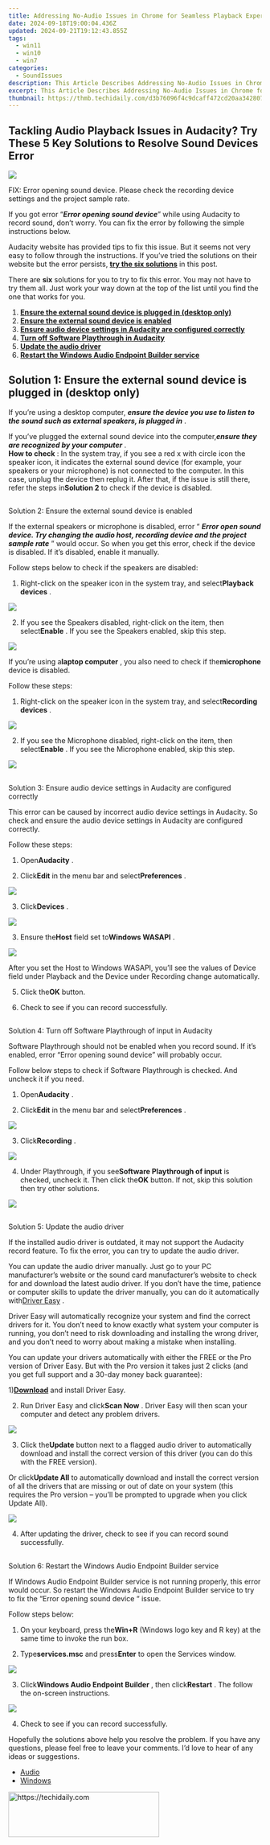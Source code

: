 ```yaml
---
title: Addressing No-Audio Issues in Chrome for Seamless Playback Experience
date: 2024-09-18T19:00:04.436Z
updated: 2024-09-21T19:12:43.855Z
tags:
  - win11
  - win10
  - win7
categories:
  - SoundIssues
description: This Article Describes Addressing No-Audio Issues in Chrome for Seamless Playback Experience
excerpt: This Article Describes Addressing No-Audio Issues in Chrome for Seamless Playback Experience
thumbnail: https://thmb.techidaily.com/d3b76096f4c9dcaff472cd20aa342807816191e8da2710c62b22806e55635c8b.jpg
---
```


## Tackling Audio Playback Issues in Audacity? Try These 5 Key Solutions to Resolve Sound Devices Error

![](https://images.drivereasy.com/wp-content/uploads/2018/03/error-opening-sound-device-feature-image-2.jpg)

 FIX: Error opening sound device. Please check the recording device settings and the project sample rate.
  
If you got error “**_Error opening sound device_**” while using Audacity to record sound, don’t worry. You can fix the error by following the simple instructions below.  

 Audacity website has provided tips to fix this issue. But it seems not very easy to follow through the instructions. If you’ve tried the solutions on their website but the error persists, **[try the six solutions](https://tools.techidaily.com/drivereasy/download/)**  in this post.

 There are **six**  solutions for you to try to fix this error. You may not have to try them all. Just work your way down at the top of the list until you find the one that works for you.

1. **[Ensure the external sound device is plugged in (desktop only)](https://www.drivereasy.com/knowledge/fix-audacity-error-opening-sound-device-issue/#solution1)**
2. **[Ensure the external sound device is enabled](https://tools.techidaily.com/drivereasy/download/)**
3. **[Ensure audio device settings in Audacity are configured correctly](https://tools.techidaily.com/drivereasy/download/)**
4. **[Turn off Software Playthrough in Audacity](https://tools.techidaily.com/drivereasy/download/)**
5. **[Update the audio driver](https://tools.techidaily.com/drivereasy/download/)**
6. **[Restart the Windows Audio Endpoint Builder service](https://tools.techidaily.com/drivereasy/download/)**
  
## Solution 1: Ensure the external sound device is plugged in (desktop only)

 If you’re using a desktop computer, _**ensure the device you use to listen to the sound such as external speakers, is plugged in**_  .  
  
 If you’ve plugged the external sound device into the computer,_**ensure they are recognized by your computer**_ .  
**How to check** : In the system tray, if you see a red x with circle icon the speaker icon, it indicates the external sound device (for example, your speakers or your microphone) is not connected to the computer. In this case, unplug the device then replug it. After that, if the issue is still there, refer the steps in**Solution 2** to check if the device is disabled.

##

 Solution 2: Ensure the external sound device is enabled

 If the external speakers or microphone is disabled, error “ **_Error open sound device. Try changing the audio host, recording device and the project sample rate_**  ” would occur. So when you get this error, check if the device is disabled. If it’s disabled, enable it manually.  
  
 Follow steps below to check if the speakers are disabled:

 1) Right-click on the speaker icon in the system tray, and select**Playback devices** .

![](https://images.drivereasy.com/wp-content/uploads/2018/03/img_5ab8d55d7e26c.png)

 2) If you see the Speakers disabled, right-click on the item, then select**Enable** . If you see the Speakers enabled, skip this step.

![](https://images.drivereasy.com/wp-content/uploads/2018/03/img_5ab8d47875fcc.png)

 If you’re using a**laptop computer** , you also need to check if the**microphone** device is disabled.  
  
 Follow these steps:  
  
 1) Right-click on the speaker icon in the system tray, and select**Recording devices** .

![](https://images.drivereasy.com/wp-content/uploads/2018/03/img_5ab8d59326203.png)

 2) If you see the Microphone disabled, right-click on the item, then select**Enable** . If you see the Microphone enabled, skip this step.

![](https://images.drivereasy.com/wp-content/uploads/2018/03/img_5ab8d5e494746.png)

##
  
 Solution 3: Ensure audio device settings in Audacity are configured correctly

 This error can be caused by incorrect audio device settings in Audacity. So check and ensure the audio device settings in Audacity are configured correctly.  
  
 Follow these steps:  
  
 1) Open**Audacity** .

 2) Click**Edit** in the menu bar and select**Preferences** .

![](https://images.drivereasy.com/wp-content/uploads/2018/03/img_5ab8d6ee48396.jpg)

 3) Click**Devices** .

![](https://images.drivereasy.com/wp-content/uploads/2018/03/img_5ab8d6c34f39b.png)

 3) Ensure the**Host** field set to**Windows WASAPI** .

![](https://images.drivereasy.com/wp-content/uploads/2018/03/img_5ab8d6a682959.png)

 After you set the Host to Windows WASAPI, you’ll see the values of Device field under Playback and the Device under Recording change automatically.

 5) Click the**OK** button.

 6) Check to see if you can record successfully.  
  
##

 Solution 4: Turn off Software Playthrough of input in Audacity

 Software Playthrough should not be enabled when you record sound. If it’s enabled, error “Error opening sound device” will probably occur.  
  
 Follow below steps to check if Software Playthrough is checked. And uncheck it if you need.  
  
 1) Open**Audacity** .

 2) Click**Edit** in the menu bar and select**Preferences** .

![](https://images.drivereasy.com/wp-content/uploads/2018/03/img_5ab8d6ee48396.jpg)

 3) Click**Recording** .

![](https://images.drivereasy.com/wp-content/uploads/2018/03/img_5ab8d78abf2fa.png)

 4) Under Playthrough, if you see**Software Playthrough of input** is checked, uncheck it. Then click the**OK** button. If not, skip this solution then try other solutions.

![](https://images.drivereasy.com/wp-content/uploads/2018/03/img_5ab8d7d97fc21.png)

##
  
 Solution 5: Update the audio driver

 If the installed audio driver is outdated, it may not support the Audacity record feature. To fix the error, you can try to update the audio driver.  
  
 You can update the audio driver manually. Just go to your PC manufacturer’s website or the sound card manufacturer’s website to check for and download the latest audio driver. If you don’t have the time, patience or computer skills to update the driver manually, you can do it automatically with[Driver Easy](https://tools.techidaily.com/drivereasy/download/) .  
  
 Driver Easy will automatically recognize your system and find the correct drivers for it. You don’t need to know exactly what system your computer is running, you don’t need to risk downloading and installing the wrong driver, and you don’t need to worry about making a mistake when installing.

 You can update your drivers automatically with either the FREE or the Pro version of Driver Easy. But with the Pro version it takes just 2 clicks (and you get full support and a 30-day money back guarantee):  
  
 1)[**Download**](https://tools.techidaily.com/drivereasy/download/) and install Driver Easy.  
  
 2) Run Driver Easy and click**Scan Now** . Driver Easy will then scan your computer and detect any problem drivers.

![](https://images.drivereasy.com/wp-content/uploads/2018/03/img_5ab8d83603b51.png)

 3) Click the**Update** button next to a flagged audio driver to automatically download and install the correct version of this driver (you can do this with the FREE version).

 Or click**Update All** to automatically download and install the correct version of all the drivers that are missing or out of date on your system (this requires the Pro version – you’ll be prompted to upgrade when you click Update All).

![](https://images.drivereasy.com/wp-content/uploads/2018/03/img_5ab8d8b093ee6.jpg)

 4) After updating the driver, check to see if you can record sound successfully.

##

 Solution 6: Restart the Windows Audio Endpoint Builder service

 If Windows Audio Endpoint Builder service is not running properly, this error would occur. So restart the Windows Audio Endpoint Builder service to try to fix the “Error opening sound device “ issue.  
  
 Follow steps below:  
  
 1) On your keyboard, press the**Win+R** (Windows logo key and R key) at the same time to invoke the run box.

 2) Type**services.msc** and press**Enter** to open the Services window.

![](https://images.drivereasy.com/wp-content/uploads/2018/03/img_5ab8d9350bf7b.png)

 3) Click**Windows Audio Endpoint Builder** , then click**Restart** . The follow the on-screen instructions.

![](https://images.drivereasy.com/wp-content/uploads/2018/03/img_5ab8d97536340.jpg)

 4) Check to see if you can record successfully.  
  
 Hopefully the solutions above help you resolve the problem. If you have any questions, please feel free to leave your comments. I’d love to hear of any ideas or suggestions.

* [Audio](https://tools.techidaily.com/drivereasy/download/)
* [Windows](https://tools.techidaily.com/drivereasy/download/)

<ins class="adsbygoogle"
     style="display:block"
     data-ad-format="autorelaxed"
     data-ad-client="ca-pub-7571918770474297"
     data-ad-slot="1223367746"></ins>

<ins class="adsbygoogle"
     style="display:block"
     data-ad-client="ca-pub-7571918770474297"
     data-ad-slot="8358498916"
     data-ad-format="auto"
     data-full-width-responsive="true"></ins>



<!-- affiliate ads begin -->
<a href="https://wigfever.sjv.io/c/5597632/2005183/22899" target="_top" id="2005183">
  <img src="//a.impactradius-go.com/display-ad/22899-2005183" border="0" alt="https://techidaily.com" width="300" height="90"/>
</a>
<img height="0" width="0" src="https://wigfever.sjv.io/i/5597632/2005183/22899" style="position:absolute;visibility:hidden;" border="0" />
<!-- affiliate ads end -->

